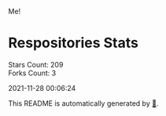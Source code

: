 Me!

# Respositories Stats
Stars Count: 209  
Forks Count: 3

2021-11-28 00:06:24  

This README is automatically generated by [🐰](https://github.com/rnitta/rnitta).
